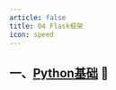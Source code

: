 ```yaml
---
article: false
title: 04 Flask框架
icon: speed
---
```


## 一、[Python基础](/python/1、Python基础/)  :clown_face:
